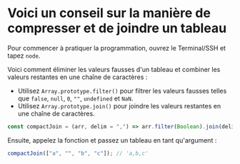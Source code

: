 # Voici un conseil sur la manière de compresser et de joindre un tableau

Pour commencer à pratiquer la programmation, ouvrez le Terminal/SSH et tapez `node`.

Voici comment éliminer les valeurs fausses d'un tableau et combiner les valeurs restantes en une chaîne de caractères :

- Utilisez `Array.prototype.filter()` pour filtrer les valeurs fausses telles que `false`, `null`, `0`, `""`, `undefined` et `NaN`.
- Utilisez `Array.prototype.join()` pour joindre les valeurs restantes en une chaîne de caractères.

```js
const compactJoin = (arr, delim = ",") => arr.filter(Boolean).join(delim);
```

Ensuite, appelez la fonction et passez un tableau en tant qu'argument :

```js
compactJoin(["a", "", "b", "c"]); // 'a,b,c'
```
